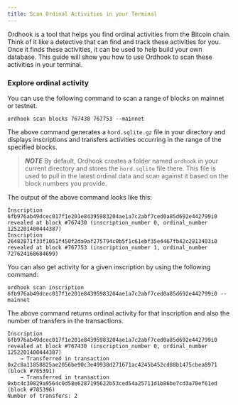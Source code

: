 ```yaml
---
title: Scan Ordinal Activities in your Terminal
---
```


Ordhook is a tool that helps you find ordinal activities from the Bitcoin chain. Think of it like a detective that can find and track these activities for you. Once it finds these activities, it can be used to help build your own database. This guide will show you how to use Ordhook to scan these activities in your terminal.

### Explore ordinal activity

You can use the following command to scan a range of blocks on mainnet or testnet.

`ordhook scan blocks 767430 767753 --mainnet`

The above command generates a `hord.sqlite.gz` file in your directory and displays inscriptions and transfers activities occurring in the range of the specified blocks.

> **_NOTE_**
> By default, Ordhook creates a folder named `ordhook` in your current directory and stores the `hord.sqlite` file there. This file is used to pull in the latest ordinal data and scan against it based on the block numbers you provide.

The output of the above command looks like this:

```
Inscription 6fb976ab49dcec017f1e201e84395983204ae1a7c2abf7ced0a85d692e442799i0 revealed at block #767430 (inscription_number 0, ordinal_number 1252201400444387)
Inscription 26482871f33f1051f450f2da9af275794c0b5f1c61ebf35e4467fb42c2813403i0 revealed at block #767753 (inscription_number 1, ordinal_number 727624168684699)
```

You can also get activity for a given inscription by using the following command:

`ordhook scan inscription 6fb976ab49dcec017f1e201e84395983204ae1a7c2abf7ced0a85d692e442799i0 --mainnet`

The above command returns ordinal activity for that inscription and also the number of transfers in the transactions.

```
Inscription 6fb976ab49dcec017f1e201e84395983204ae1a7c2abf7ced0a85d692e442799i0 revealed at block #767430 (inscription_number 0, ordinal_number 1252201400444387)
	→ Transferred in transaction 0x2c8a11858825ae2056be90c3e49938d271671ac4245b452cd88b1475cbea8971 (block #785391)
	→ Transferred in transaction 0xbc4c30829a9564c0d58e6287195622b53ced54a25711d1b86be7cd3a70ef61ed (block #785396)
Number of transfers: 2
```
